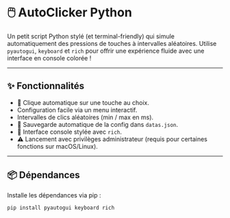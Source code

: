 # 🖱️ AutoClicker Python

Un petit script Python stylé (et terminal-friendly) qui simule automatiquement des pressions de touches à intervalles aléatoires. Utilise `pyautogui`, `keyboard` et `rich` pour offrir une expérience fluide avec une interface en console colorée !

---

## ✨ Fonctionnalités

- 🔁 Clique automatique sur une touche au choix.
- Configuration facile via un menu interactif.
- Intervalles de clics aléatoires (min / max en ms).
- 💾 Sauvegarde automatique de la config dans `datas.json`.
- 🎨 Interface console stylée avec `rich`.
- ⚠️ Lancement avec privilèges administrateur (requis pour certaines fonctions sur macOS/Linux).

---

## 📦 Dépendances

Installe les dépendances via pip :

```bash
pip install pyautogui keyboard rich
